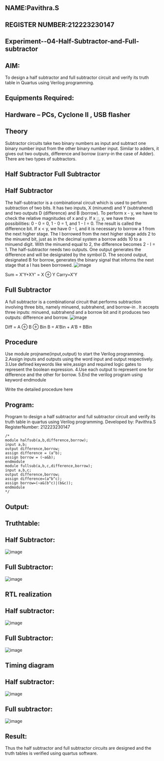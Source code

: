## NAME:Pavithra.S
## REGISTER NUMBER:212223230147
## Experiment--04-Half-Subtractor-and-Full-subtractor
## AIM:
To design a half subtractor and full subtractor circuit and verify its truth table in Quartus using Verilog programming.

## Equipments Required:
## Hardware – PCs, Cyclone II , USB flasher
## Theory
Subtractor circuits take two binary numbers as input and subtract one binary number input from the other binary number input. Similar to adders, it gives out two outputs, difference and borrow (carry-in the case of Adder). There are two types of subtractors.

## Half Subtractor Full Subtractor
## Half Subtractor
The half-subtractor is a combinational circuit which is used to perform subtraction of two bits. It has two inputs, X (minuend) and Y (subtrahend) and two outputs D (difference) and B (borrow). To perform x - y, we have to check the relative magnitudes of x and y. If x ;;, y, we have three possibilities: 0 - 0 = 0, 1 - 0 = 1, and 1 - I = 0. The result is called the difference bit. If x < y, we have 0 - I, and it is necessary to borrow a 1 from the next higher stage. The I borrowed from the next higher stage adds 2 to the minuend bit, just as in the decimal system a borrow adds 10 to a minuend digit. With the minuend equal to 2, the difference becomes 2 - I = 1. The half-subtractor needs two outputs. One output generates the difference and will be designated by the symbol D. The second output, designated B for borrow, generates the binary signal that informs the next stage that a I has been borrowed.
![image](https://github.com/pavithraselvaraj30/Experiment--03-Half-Subtractor-and-Full-subtractor/assets/149366880/e0532a8d-7a90-4f66-95b9-ffedc87f42ef)

Sum = X'Y+XY' = X ⊕ Y Carry=X'Y

## Full Subtractor
A full subtractor is a combinational circuit that performs subtraction involving three bits, namely minuend, subtrahend, and borrow-in . It accepts three inputs: minuend, subtrahend and a borrow bit and it produces two outputs: difference and borrow. 
![image](https://github.com/pavithraselvaraj30/Experiment--03-Half-Subtractor-and-Full-subtractor/assets/149366880/8bdfe1ed-1bbd-45fc-ad4f-f0452b92252e)


Diff = A ⊕ B ⊕ Bin B = A'Bin + A'B + BBin

## Procedure
Use module projname(input,output) to start the Verilog programming. 
2.Assign inputs and outputs using the word input and output respectively.
3.Use defined keywords like wire,assign and required logic gates to represent the boolean expression.
4.Use each output to represent one for difference and the other for borrow. 
5.End the verilog program using keyword endmodule



Write the detailed procedure here 


## Program:
Program to design a half subtractor and full subtractor circuit and verify its truth table in quartus using Verilog programming.
Developed by: Pavithra.S 
RegisterNumber: 212223230147 

```
/*
module halfsub(a,b,difference,borrow);
input a,b;
output difference,borrow;
assign difference = (a^b);
assign borrow = (~a&b);
endmodule
module fullsub(a,b,c,difference,borrow);
input a,b,c;
output difference,borrow;
assign difference=(a^b^c);
assign borrow=(~a&(b^c)|(b&c));
endmodule
*/
```

## Output:
## Truthtable:
## Half Subtractor:
![image](https://github.com/pavithraselvaraj30/Experiment--03-Half-Subtractor-and-Full-subtractor/assets/149366880/58680632-9235-4403-be05-97a32ecc5f39)
## Full Subtractor:
![image](https://github.com/pavithraselvaraj30/Experiment--03-Half-Subtractor-and-Full-subtractor/assets/149366880/df3f1473-da3b-49fe-9825-41ba0738d3d5)

##  RTL realization
## Half subtractor:
![image](https://github.com/pavithraselvaraj30/Experiment--03-Half-Subtractor-and-Full-subtractor/assets/149366880/a553066d-e387-44f8-b8d4-555822b59f46)

## Full Subtractor:
![image](https://github.com/pavithraselvaraj30/Experiment--03-Half-Subtractor-and-Full-subtractor/assets/149366880/329d8107-d1d2-46f5-8c2c-6fda19293c91)

## Timing diagram 
## Half subtractor:
![image](https://github.com/pavithraselvaraj30/Experiment--03-Half-Subtractor-and-Full-subtractor/assets/149366880/9358025b-f574-43a5-9ec8-786cde23a35b)

## Full subtractor:
![image](https://github.com/pavithraselvaraj30/Experiment--03-Half-Subtractor-and-Full-subtractor/assets/149366880/c08a55e8-4797-4142-8987-e54797b5fec8)

## Result:

Thus the half subtractor and full subtractor circuits are designed and the truth tables is verified using quartus software.
